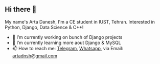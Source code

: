 ## Hi there 👋

My name's Arta Danesh, I'm a CE student in IUST, Tehran. Interested in Python, Django, Data Science & C++!

- 🔭 I’m currently working on bunch of Django projects
- 🌱 I’m currently learning more aout Django & MySQL
- 📫 How to reach me: [Telegram](https://t.me/ArtA_dnsh), [Whatsapp](wa.me/qr/UZ25Q6ZP27L3N1), via Email: artadnsh@gmail.com
